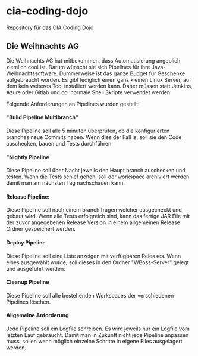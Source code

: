 # cia-coding-dojo
Repository für das CIA Coding Dojo

## Die Weihnachts AG 
Die Weihnachts AG hat mitbekommen, dass Automatisierung angeblich ziemlich cool ist. Darum wünscht sie sich Pipelines für ihre Java-Weihnachtssoftware.
Dummerweise ist das ganze Budget für Geschenke aufgebraucht worden. Es gibt lediglich einen ganz kleinen Linux Server, auf dem kein weiteres Tool installiert werden kann.
Daher müssen statt Jenkins, Azure oder Gitlab und co. normale Shell Skripte verwendet werden.


Folgende Anforderungen an Pipelines wurden gestellt:

#### "Build Pipeline Multibranch"
Diese Pipeline soll alle 5 minuten überprüfen, ob die konfigurierten branches neue Commits haben. Wenn dies der Fall is, soll sie den Code auschecken, bauen und Tests durchführen.

#### "Nightly Pipeline 
Diese Pipeline soll über Nacht jeweils den Haupt branch auschecken und testen. Wenn die Tests schief gehen, soll der workspace archiviert werden damit man am nächsten Tag nachschauen kann.

#### Release Pipeline:
Diese Pipeline soll nach einem branch fragen welcher ausgecheckt und gebaut wird. Wenn alle Tests erfolgreich sind, kann das fertige JAR File mit der zuvor angegebenen Release Version in einem allgemeinen Release Ordner gespeichert werden.

#### Deploy Pipeline
Diese Pipeline soll eine Liste anzeigen mit verfügbaren Releases. Wenn eines ausgewählt wurde, soll dieses in den Ordner "WBoss-Server" gelegt und ausgeführt werden.

#### Cleanup Pipeline
Diese Pipeline soll alle bestehenden Workspaces der verschiedenen Pipelines löschen.


#### Allgemeine Anforderung 
Jede Pipeline soll ein Logfile schreiben. Es wird jeweils nur ein Logfile vom letzten Lauf gebraucht.
Damit man in Zukunft nicht jede Pipeline anpassen muss, sollen wenn möglich einzelne Schritte in eigene Files ausgelagert werden.
